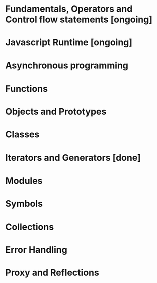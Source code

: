 # Fundamentals, Operators and Control flow statements [ongoing]

# Javascript Runtime [ongoing]

# Asynchronous programming

# Functions

# Objects and Prototypes

# Classes

# Iterators and Generators [done]

# Modules

# Symbols

# Collections

# Error Handling

# Proxy and Reflections
